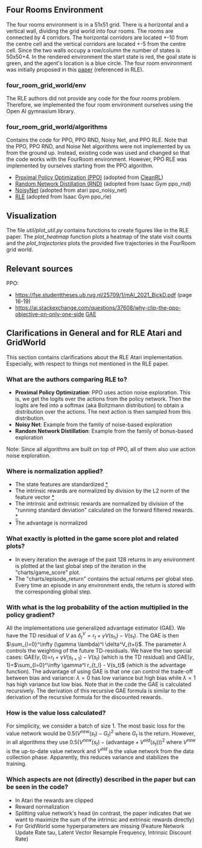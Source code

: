 
## Four Rooms Environment 
The four rooms environment is in a 51x51 grid. There is a horizontal and a vertical wall, dividing the grid world into four rooms. The rooms are connected by 4 corridors. The horizontal corridors are located +-10 from the centre cell and the vertical corridors are located +-5 from the centre cell. Since the two walls occupy a row/column the number of states is 50x50+4. In the rendered environment the start state is red, the goal state is green, and the agent's location is a blue circle.
The four room environment was initially proposed in this [paper](https://www.sciencedirect.com/science/article/pii/S0004370299000521) (referenced in RLE).

### four_room_grid_world/env
The RLE authors did not provide any code for the four rooms problem. Therefore, we implemented the four room environment ourselves using the Open AI gymnasium library. 

### four_room_grid_world/algorithms
Contains the code for PPO, PPO RND, Noisy Net, and PPO RLE.
Note that the PPO, PPO RND, and Noise Net algorithms were not implemented by us from the ground up. Instead, existing code was used and changed so that the code works with the FourRoom environment. However, PPO RLE was implemented by ourselves starting from the PPO algorithm.
- [Proximal Policy Optimization (PPO)]() (adopted from [CleanRL](https://github.com/vwxyzjn/cleanrl/blob/master/cleanrl/ppo.py))
- [Random Network Distillation (RND)](https://arxiv.org/pdf/1810.12894) (adopted from Isaac Gym ppo_rnd)
- [NoisyNet](https://arxiv.org/pdf/1706.10295) (adopted from atari ppo_noisy_net)
- [RLE](https://arxiv.org/pdf/2407.13755) (adopted from Isaac Gym ppo_rle)

## Visualization
The file _util/plot_util.py_ contains functions to create figures like in the RLE paper. The _plot_heatmap_ function plots a heatmap of the state visit counts and the _plot_trajectories_ plots the provided five trajectories in the FourRoom grid world.

## Relevant sources
PPO:
- https://fse.studenttheses.ub.rug.nl/25709/1/mAI_2021_BickD.pdf (page 16-19)
- https://ai.stackexchange.com/questions/37608/why-clip-the-ppo-objective-on-only-one-side
[GAE](https://arxiv.org/pdf/1506.02438)

## Clarifications in General and for RLE Atari and GridWorld
This section contains clarifications about the RLE Atari implementation. Especially, with respect to things not mentioned in the RLE paper.

### What are the authors comparing RLE to?
- **Proximal Policy Optimization**: PPO uses action noise exploration. This is, we get the logits over the actions from the policy network. Then the logits are fed into a softmax (aka Boltzmann distribution) to obtain a distribution over the actions. The next action is then sampled from this distribution.
- **Noisy Net**: Example from the family of noise-based exploration
- **Random Network Distillation**: Example from the family of bonus-based exploration

Note: Since all algorithms are built on top of PPO, all of them also use action noise exploration.

### Where is normalization applied?
- The state features are standardized [*](https://github.com/jonupp/adv_topics_ml_repl_chal/blob/09115467f32bbf14f2df165faee1e369bfdd20a1/ATARI%20games/ppo_rle.py#L356C13-L356C21)
- The intrinsic rewards are normalized by division by the L2 norm of the feature vector [*](https://github.com/jonupp/adv_topics_ml_repl_chal/blob/09115467f32bbf14f2df165faee1e369bfdd20a1/ATARI%20games/ppo_rle.py#L357C54-L357C82)
- The intrinsic and extrinsic rewards are normalized by division of the "running standard deviation" calculated on the forward filtered rewards. [*](https://github.com/jonupp/adv_topics_ml_repl_chal/blob/09115467f32bbf14f2df165faee1e369bfdd20a1/ATARI%20games/ppo_rle.py#L724)
- The advantage is normalized

### What exactly is plotted in the game score plot and related plots?
- In every iteration the average of the past 128 returns in any environment is plotted at the last global step of the iteration in the "charts/game_score" plot.
- The "charts/episode_return" contains the actual returns per global step. Every time an episode in any environment ends, the return is stored with the corresponding global step.

### With what is the log probability of the action multiplied in the policy gradient?
All the implementations use generalized advantage estimator (GAE). We have the TD residual of $V$ as $\delta^V_t = r_t + \gamma V(s_{t_1})-V(s_t)$. The GAE is then $\sum_{l=0}^\infty (\gamma \lambda)^l \delta^V_{t+l}$. The parameter $\lambda$ controls the weighting of the future TD-residuals. We have the two special cases: GAE($\gamma, 0$)=$r_t+\gamma V(s_{t+1})-V(s_t)$ (which is the TD residual) and GAE($\gamma, 1$)=$\sum_{l=0}^\infty \gamma^l r_{t_l} - V(s_t)$ (which is the advantage function). The advantage of using GAE is that one can control the trade-off between bias and variance: $\lambda=0$ has low variance but high bias while $\lambda=1$ has high variance but low bias. Note that in the code the GAE is calculated recursively. The derivation of this recursive GAE formula is similar to the derivation of the recursive formula for the discounted rewards.

### How is the value loss calculated?
For simplicity, we consider a batch of size 1. The most basic loss for the value network would be $0.5(V^{new}(s_t)-G_t)^2$ where $G_t$ is the return. However, in all algorithms they use $0.5(V^{new}(s_t)-(\text{advantage} + V^{old}(s_t)))^2$ where $V^{new}$ is the up-to-date value network and $V^{old}$ is the value network from the data collection phase. Apparently, this reduces variance and stabilizes the training.

### Which aspects are not (directly) described in the paper but can be seen in the code?
- In Atari the rewards are clipped
- Reward normalization
- Splitting value network's head (in contrast, the paper indicates that we want to maximize the sum of the intrinsic and extrinsic rewards directly)
- For GridWorld some hyperparameters are missing (Feature Network Update Rate tau, Latent Vector Resample Frequency, Intrinsic Discount Rate)
